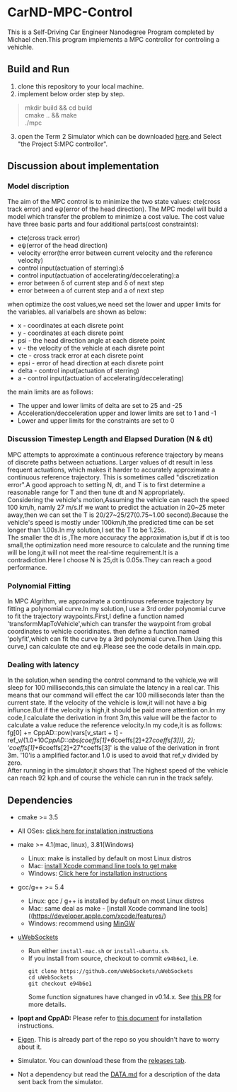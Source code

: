 # CarND-MPC-Control
This is a Self-Driving Car Engineer Nanodegree Program completed by Michael chen.This program implements a MPC controllor for controling a vehichle.


## Build and Run

1. clone this repository to your local machine.
2. implement below order step by step.  
>  mkdir build && cd build  
>  cmake .. && make  
>  ./mpc   
3. open the Term 2 Simulator which can be downloaded [here](https://github.com/udacity/self-driving-car-sim/releases).and Select "the Project 5:MPC controllor".

##  Discussion about implementation

### Model discription
The aim of the MPC control is to minimize the two state values: cte(cross track error) and eψ(error of the head direction).
The MPC model will build a model which transfer the problem to minimize a cost value.
The cost value have three basic parts and four additional parts(cost constraints):  
* cte(cross track error)
* eψ(error of the head direction)
* velocity error(the error between current velocity and the reference velocity)
* control input(actuation of sterring):δ
* control input(actuation of accelerating/deccelerating):a
* error between δ of current step and δ of next step
* error between a of current step and a of next step  

when optimize the cost values,we need set the lower and upper limits for the variables.
all varialbels are shown as below:
* x - coordinates at each disrete point
* y - coordinates at each disrete point
* psi - the head direction angle at each disrete point
* v - the velocity of the vehicle at each disrete point
* cte - cross track error at each disrete point
* epsi - error of head direction at each disrete point
* delta - control input(actuation of sterring)
* a - control input(actuation of accelerating/deccelerating)

the main limits are as follows:
* The upper and lower limits of delta are set to 25 and -25
* Acceleration/decceleration upper and lower limits are set to 1 and -1
* Lower and upper limits for the constraints are set to 0

### Discussion Timestep Length and Elapsed Duration (N & dt)
MPC attempts to approximate a continuous reference trajectory by means of discrete paths between actuations. Larger values of dt result in less frequent actuations, which makes it harder to accurately approximate a continuous reference trajectory. This is sometimes called "discretization error".A good approach to setting N, dt, and T is to first determine a reasonable range for T and then tune dt and N appropriately.  
Considering the vehicle's motion,Assuming the vehicle can reach the speed 100 km/h, namly 27 m/s.If we want to predict the actuation in 20~25 meter away,then we can set the T is 20/27~25/27(0.75~1.00 second).Because the vehicle's speed is mostly under 100km/h,the predicted time can be set longer than 1.00s.In my solution,I set the T to be 1.25s.  
The smaller the dt is ,The more accuracy the approximation is,but if dt is too small,the optimization need more resource to calculate and the running time will be long,it will not meet the real-time requirement.It is a contradiction.Here I choose N is 25,dt is 0.05s.They can reach a good performance. 
### Polynomial Fitting
In MPC Algrithm, we approximate a continuous reference trajectory by fitting a polynomial curve.In my solution,I use a 3rd order polynomial curve to fit the trajectory waypoints.First,I define a function named 'transformMapToVehicle',which can transfer the waypoint from grobal coordinates to vehicle cooridinates. then define a function named 'polyfit',which can fit the curve by a 3rd polynomial curve.Then Using this curve,I can calculate cte and eψ.Please see the code details in main.cpp.
### Dealing with latency
In the solution,when sending the control command to the vehicle,we will sleep for 100 milliseconds,this can simulate the latency in a real car.
This means that our command will effect the car 100 milliseconds later than the current state. If the velocity of the vehicle is low,it will not have a big influnce.But if the velocity is high,it should be paid more attention on.In my code,I calculate the derivation in front 3m,this value will be the factor to calculate a value reduce the reference velocity.In my code,it is as follows:   
fg[0] += CppAD::pow(vars[v_start + t] - ref_v/(1.0+10*CppAD::abs(coeffs[1]+6*coeffs[2]+27*coeffs[3])), 2);   
'coeffs[1]+6*coeffs[2]+27*coeffs[3]' is the value of the derivation in front 3m. '10'is a amplified factor.and 1.0 is used to avoid that ref_v divided by zero.    
After running in the simulator,it shows that The highest speed of the vehicle can reach 92 kph.and of course the vehicle can run in the track safely.  

## Dependencies

* cmake >= 3.5
 * All OSes: [click here for installation instructions](https://cmake.org/install/)
* make >= 4.1(mac, linux), 3.81(Windows)
  * Linux: make is installed by default on most Linux distros
  * Mac: [install Xcode command line tools to get make](https://developer.apple.com/xcode/features/)
  * Windows: [Click here for installation instructions](http://gnuwin32.sourceforge.net/packages/make.htm)
* gcc/g++ >= 5.4
  * Linux: gcc / g++ is installed by default on most Linux distros
  * Mac: same deal as make - [install Xcode command line tools]((https://developer.apple.com/xcode/features/)
  * Windows: recommend using [MinGW](http://www.mingw.org/)
* [uWebSockets](https://github.com/uWebSockets/uWebSockets)
  * Run either `install-mac.sh` or `install-ubuntu.sh`.
  * If you install from source, checkout to commit `e94b6e1`, i.e.
    ```
    git clone https://github.com/uWebSockets/uWebSockets
    cd uWebSockets
    git checkout e94b6e1
    ```
    Some function signatures have changed in v0.14.x. See [this PR](https://github.com/udacity/CarND-MPC-Project/pull/3) for more details.

* **Ipopt and CppAD:** Please refer to [this document](https://github.com/udacity/CarND-MPC-Project/blob/master/install_Ipopt_CppAD.md) for installation instructions.
* [Eigen](http://eigen.tuxfamily.org/index.php?title=Main_Page). This is already part of the repo so you shouldn't have to worry about it.
* Simulator. You can download these from the [releases tab](https://github.com/udacity/self-driving-car-sim/releases).
* Not a dependency but read the [DATA.md](./DATA.md) for a description of the data sent back from the simulator.


